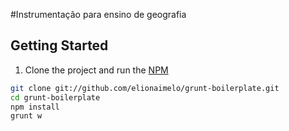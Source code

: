 #Instrumentação para ensino de geografia

## Getting Started

1. Clone the project and run the [NPM](https://npmjs.org/)

``` bash
git clone git://github.com/elionaimelo/grunt-boilerplate.git
cd grunt-boilerplate
npm install
grunt w
```
